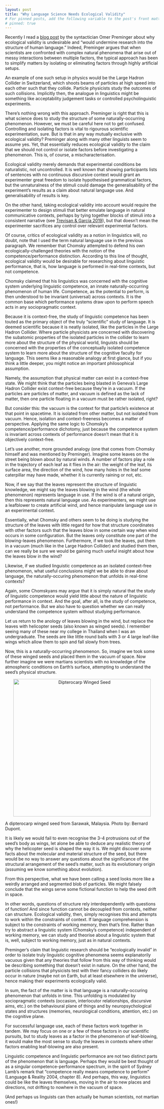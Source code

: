 ```yaml
---
layout: post
title: "Why Language Science Needs Ecological Validity"
# For pinned posts, add the following variable to the post's front matter:
# pinned: true
---
```

Recently I read a <a href="https://omer.lingsite.org/blogpost-ecological-validity/" target="_blank">blog post</a> by the syntactician Omer Preminger about why ecological validity is undesirable and “would undermine research into the structure of human language.” Indeed, Preminger argues that when scientists are confronted with complex natural phenomena that arise out of messy interactions between multiple factors, the typical approach has been to simplify matters by isolating or eliminating factors through highly artificial setups. 

An example of one such setup in physics would be the Large Hadron Collider in Switzerland, which shoots beams of particles at high speed into each other such that they collide. Particle physicists study the outcomes of such collisions. Implicitly then, the analogue in linguistics might be something like acceptability judgement tasks or controlled psycholinguistic experiments.

There’s nothing wrong with this approach. Preminger is right that this is what science does to study the structure of some naturally-occurring phenomenon. However, we must be careful here not to get confused. Controlling and isolating factors is vital to rigourous scientific experimentation, sure. But is that in any way mutually exclusive with ecological validity? Preminger along with many other linguists seem to assume yes. Yet, that essentially reduces ecological validity to the claim that we should not control or isolate factors before investigating a phenomenon. This is, of course, a mischaracterisation.

Ecological validity merely demands that experimental conditions be naturalistic, not uncontrolled. It is well known that showing participants lists of sentences with no continuous discursive context would grant an experimenter great freedom to isolate hypothesised grammatical factors, but the unnaturalness of the stimuli could damage the generalisability of the experiment’s results as a claim about natural language use. And generalisability of results is key.

On the other hand, taking ecological validity into account would require the experimenter to design stimuli that better emulate language in natural communicative contexts, perhaps by tying together blocks of stimuli into a consistent narrative (see <a href="https://www.sciencedirect.com/science/article/pii/S0388000119302554" target="blank">Trevisan & García 2019</a>), but that doesn’t mean the experimenter sacrifices any control over relevant experimental factors.

Of course, critics of ecological validity as a notion in linguistics will, no doubt, note that I used the term natural language use in the previous paragraph. We remember that Chomsky attempted to defend his own ecologically-challenged theories with the notion of the competence/performance distinction. According to this line of thought, ecological validity would be desirable for researching about linguistic performance, that is, how language is performed in real-time contexts, but not competence. 

Chomsky claimed that his linguistics was concerned with the cognitive system underlying linguistic competence, an innate naturally-occurring phenomenon of human life. Competence, as the potential to perform, is then understood to be invariant (universal) across contexts. It is the common base which performance systems draw upon to perform speech acts in any sociopragmatic context.

Because it is context-free, the study of linguistic competence has been touted as the primary object of the truly “scientific” study of language. It is deemed scientific because it is neatly isolated, like the particles in the Large Hadron Collider. Where particle physicists are concerned with discovering the subatomic properties of the isolated particles in the collider to learn more about the structure of the physical world, linguists should be concerned with the properties of the conceptually isolated competence system to learn more about the structure of the cognitive faculty for language. This seems like a reasonable analogy at first glance, but if you think a little deeper, you might notice an important philosophical assumption.

Namely, the assumption that physical matter can exist in a context-free state. We might think that the particles being blasted in Geneva’s Large Hadron Collider exist context-free because they’re in a vacuum. If the particles are particles of matter, and vacuum is defined as the lack of matter, then one particle floating in a vacuum must be rather isolated, right? 

But consider this: the vacuum is the context for that particle’s existence at that point in spacetime. It is isolated from other matter, but not isolated from vacuum. Hence, isolation and context-freeness becomes a matter of perspective. Applying the same logic to Chomsky’s competence/performance dichotomy, just because the competence system is invariant across contexts of performance doesn’t mean that it is objectively context-free.

Let’s use another, more grounded analogy (one that comes from Chomsky himself and was mentioned by Preminger). Imagine some leaves on the street being blown about by natural winds. A number of factors play a role in the trajectory of each leaf as it flies in the air: the weight of the leaf, its surface area, the direction of the wind, how many holes in the leaf some caterpillar may have made, whether it is currently raining or not, etc. 

Now, if we say that the leaves represent the structure of linguistic knowledge, we might say the leaves blowing in the wind (the whole phenomenon) represents language in use. If the wind is of a natural origin, then this represents natural language use. As experimenters, we might use a leafblower to create artificial wind, and hence manipulate language use in an experimental context.

Essentially, what Chomsky and others seem to be doing is studying the structure of the leaves with little regard for how that structure coordinates with other factors such that the leaves blow in some certain way when wind occurs in some configuration. But the leaves only constitute one part of the blowing-leaves phenomenon. Furthermore, if we took the leaves, put them in a vacuum (much like in the Large Hadron Collider) and studied them then, can we really be sure we would be gaining much useful insight about how the leaves blow in the wind? 

Likewise, if we studied linguistic competence as an isolated context-free phenomenon, what useful conclusions might we be able to draw about language, the naturally-occuring phenomenon that unfolds in real-time contexts?

Again, some Chomskyans may argue that it is simply natural that the study of linguistic competence would yield little about the nature of linguistic performance in context. And the goal, after all, is the study of competence, not performance. But we also have to question whether we can really understand the competence system without studying performance.

Let us return to the anology of leaves blowing in the wind, but replace the leaves with helicopter seeds (also known as winged seeds). I remember seeing many of these near my college in Thailand when I was an undergraduate. The seeds are like little round balls with 3 or 4 large leaf-like wings which allow them to spin and fall slowly from trees. 

Now, this is a naturally-occurring phenomenon. So, imagine we took some of these winged seeds and placed them in the vacuum of space. Now further imagine we were martians scientists with no knowledge of the atmospheric conditions on Earth’s surface, attempting to understand the seed’s physical structure.

<p align="center">
  <img src="https://upload.wikimedia.org/wikipedia/commons/thumb/8/89/Dipterocarp_Winged_Seed_%28Shorea_sp.%29_%2815866621516%29.jpg/640px-Dipterocarp_Winged_Seed_%28Shorea_sp.%29_%2815866621516%29.jpg" alt="Dipterocarp Winged Seed" width="450">
</p>
A dipterocarp winged seed from Sarawak, Malaysia.
Photo by: Bernard Dupont.

It is likely we would fail to even recognise the 3-4 protrusions out of the seed’s body as wings, let alone be able to deduce any realistic theory of why the helicopter seed is shaped the way it is. We might discover some facts about the molecular and material structure of the seed, but there would be no way to answer any questions about the significance of the structural arrangement of the seed’s matter, such as its evolutionary origin (assuming we know something about evolution). 

From this perspective, what we have been calling a seed looks more like a weirdly arranged and segmented blob of particles. We might falsely conclude that the wings serve some fictional function to help the seed drift in space.

In other words, questions of structure rely interdependently with questions of function! And since function cannot be decoupled from contexts, neither can structure. Ecological validity, then, simply recognises this and attempts to work within the constraints of context. If language comprehension is subject to the constraints of working memory, then that’s fine. Rather than try to abstract a linguistic system (Chomsky’s competence) independent of working memory, we can study and theorise about a linguistic system that is, well, subject to working memory, just as in natural contexts. 

Preminger’s claim that linguistic research should be “ecologically invalid” in order to isolate truly linguistic cognitive phenomena seems explanatorily vacuous given that any theories that follow from this way of thinking would be describing something that doesn’t exist in nature. On the other hand, the particle collisions that physicists test with their fancy colliders do likely occur in nature (maybe not on Earth, but at least elsewhere in the universe), hence making their experiments ecologically valid.

In sum, the fact of the matter is is that language is a naturally-occuring phenomenon that unfolds in time. This unfolding is modulated by sociopragmatic contexts (occasion, interlocutor relationships, discursive aims, etc.) on the behavioural plane of things and by neuropsychological states and structures (memories, neurological conditions, attention, etc.) on the cognitive plane. 

For successful language use, each of these factors work together in tandem. We may focus on one or a few of these factors in our scientific pursuits, but to study leaves as a factor in the phenomenon of leaf-blowing, it would make the most sense to study the leaves in contexts where other factors enabling leaf-blowing are also present. 

Linguistic competence and linguistic performance are not two distinct parts of the phenomenon that is language. Perhaps they would be best thought of as a singular competence-performance spectrum, in the spirit of Sydney Lamb’s remark that “competence really means competence to perform” (Language & Reality 2004, chapter 8). And perhaps, this way, linguistics could be like the leaves themselves, moving in the air to new places and directions, not drifting to nowhere in the vacuum of space. 

(And perhaps us linguists can then actually be human scientists, not martian ones!) 